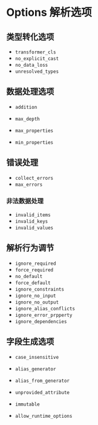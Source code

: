 # Options 解析选项


## 类型转化选项

* `transformer_cls`
* `no_explicit_cast`
* `no_data_loss`
* `unresolved_types`

## 数据处理选项

* `addition`


* `max_depth`
* `max_properties`
* `min_properties`

## 错误处理

* `collect_errors`
* `max_errors`

### 非法数据处理

* `invalid_items`
* `invalid_keys`
* `invalid_values`

## 解析行为调节

* `ignore_required`
* `force_required`
* `no_default`
* `force_default`
* `ignore_constraints`
* `ignore_no_input`
* `ignore_no_output`
* `ignore_alias_conflicts`
* `ignore_error_prpperty`
* `ignore_dependencies`


## 字段生成选项

* `case_insensitive`
* `alias_generator`
* `alias_from_generator`
* `unprovided_attribute`
* `immutable`

* `allow_runtime_options`